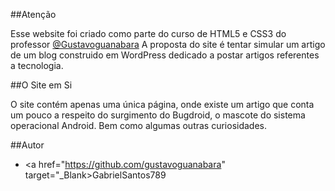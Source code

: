 ##Atenção

Esse website foi criado como parte do curso de HTML5 e CSS3 do professor <a href="https://github.com/gustavoguanabara" target="_Blank">@Gustavoguanabara</a>
A proposta do site é tentar simular um artigo de um blog construido em WordPress dedicado a postar artigos referentes a tecnologia.

##O Site em Si

O site contém apenas uma única página, onde existe um artigo que conta um pouco a respeito
do surgimento do Bugdroid, o mascote do sistema operacional Android. Bem como algumas 
outras curiosidades.

##Autor

- <a href="https://github.com/gustavoguanabara" target="_Blank>GabrielSantos789</a>
